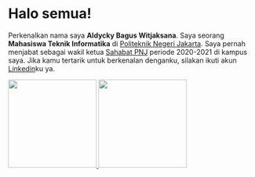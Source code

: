 # Halo semua! 
Perkenalkan nama saya **Aldycky Bagus Witjaksana**.
Saya seorang **Mahasiswa Teknik Informatika** di [Politeknik Negeri Jakarta](https://www.pnj.ac.id/).
Saya pernah menjabat sebagai wakil ketua [Sahabat PNJ](https://www.instagram.com/sahabat_pnj/) periode 2020-2021 di kampus saya.
Jika kamu tertarik untuk berkenalan denganku, silakan ikuti akun [Linkedin](https://www.linkedin.com/in/aldycky-bagus-witjaksana-4969441b0/)ku ya.

<p align="left">
<a href="https://github.com/Aldycky1">
  <img height="180em" src="https://github-readme-stats-eight-theta.vercel.app/api?username=Aldycky1&show_icons=true&theme=algolia&include_all_commits=true&count_private=true"/>
  <img height="180em" src="https://github-readme-stats-eight-theta.vercel.app/api/top-langs/?username=Aldycky1&layout=compact&langs_count=8&theme=algolia"/>
</a>
</p>
